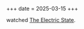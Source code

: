 +++
date = 2025-03-15
+++

watched [The Electric State](https://www.netflix.com/title/81601562). <!-- more -->
